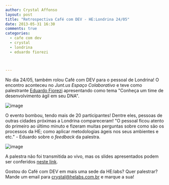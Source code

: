 ```yaml
---
author: Crystal Affonso
layout: post
title: "Retrospectiva Café com DEV - HE:Londrina 24/05"
date: 2013-05-31 16:30
comments: true
categories:
  - cafe com dev
  - crystal
  - londrina
  - eduardo fiorezi



---
```


No dia 24/05, também rolou Café com DEV para o pessoal de Londrina! O encontro aconteceu no _Junt.us Espaço Colaborativo_ e teve como palestrante [Eduardo Fiorezi](https://twitter.com/eduardofiorezi) apresentando como tema "Conheça um time de desenvolvimento ágil em seu DNA".

<!--more-->

![image](/blog/images/cafelondrina.jpg)

O evento bombou, tendo mais de 20 participantes! Dentre eles, pessoas de outras cidades próximas a Londrina compareceram! "O pessoal ficou atento do primeiro ao último minuto e fizeram muitas perguntas sobre como são os processos da HE; como aplicar metodologias ágeis nos seus ambientes e etc." - Eduardo sobre o _feedback_ da palestra.

![image](/blog/images/cafeeduardo.jpg)

A palestra não foi transmitida ao vivo, mas os slides apresentados podem ser conferidos [neste link](http://www.slideshare.net/eduardofiorezi/conheca-um-time-de-desenvolvimento-agil-em-seu-dna).

Gostou do Café com DEV em mais uma sede da HE:labs? Quer palestrar? Mande um email para crystal@helabs.com.br e marque a sua!


